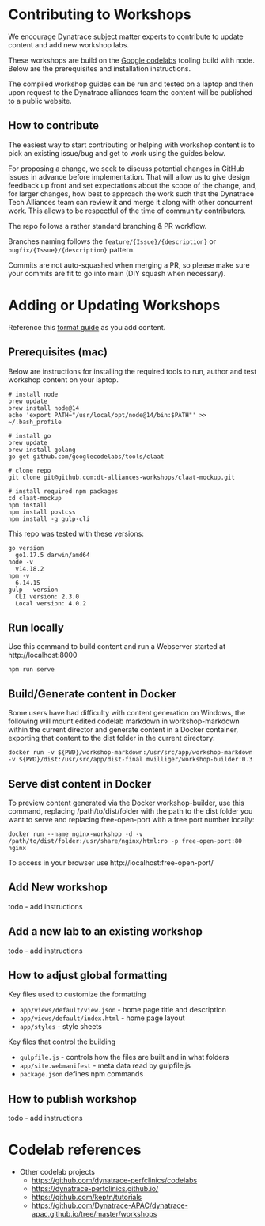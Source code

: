 # Contributing to Workshops

We encourage Dynatrace subject matter experts to contribute to update content and add new workshop labs. 

These workshops are build on the [Google codelabs](https://github.com/googlecodelabs/tools) tooling build with node.  Below are the prerequisites and installation instructions.

The compiled workshop guides can be run and tested on a laptop and then upon request to the Dynatrace alliances team the content will be published to a public website.

## How to contribute

The easiest way to start contributing or helping with workshop content is to pick an existing issue/bug and get to work using the guides below.

For proposing a change, we seek to discuss potential changes in GitHub issues in advance before implementation. That will allow us to give design feedback up front and set expectations about the scope of the change, and, for larger changes, how best to approach the work such that the Dynatrace Tech Alliances team can review it and merge it along with other concurrent work. This allows to be respectful of the time of community contributors.

The repo follows a rather standard branching & PR workflow.

Branches naming follows the `feature/{Issue}/{description}` or `bugfix/{Issue}/{description}` pattern.

Commits are not auto-squashed when merging a PR, so please make sure your commits are fit to go into main (DIY squash when necessary).

# Adding or Updating Workshops

Reference this [format guide](https://towardsdatascience.com/cheat-sheet-for-google-colab-63853778c093) as you add content. 

## Prerequisites (mac)

Below are instructions for installing the required tools to run, author and test workshop content on your laptop.

```
# install node
brew update
brew install node@14
echo 'export PATH="/usr/local/opt/node@14/bin:$PATH"' >> ~/.bash_profile

# install go
brew update
brew install golang
go get github.com/googlecodelabs/tools/claat

# clone repo
git clone git@github.com:dt-alliances-workshops/claat-mockup.git

# install required npm packages
cd claat-mockup
npm install
npm install postcss
npm install -g gulp-cli
```

This repo was tested with these versions:

```
go version
  go1.17.5 darwin/amd64
node -v
  v14.18.2
npm -v
  6.14.15
gulp --version
  CLI version: 2.3.0
  Local version: 4.0.2
```

## Run locally

Use this command to build content and run a Webserver started at http://localhost:8000 

```
npm run serve
```

## Build/Generate content in Docker

Some users have had difficulty with content generation on Windows, the following will mount edited codelab markdown in workshop-markdown within the current director and generate content in a Docker container, exporting that content to the dist folder in the current directory:

```
docker run -v ${PWD}/workshop-markdown:/usr/src/app/workshop-markdown -v ${PWD}/dist:/usr/src/app/dist-final mvilliger/workshop-builder:0.3
```

## Serve dist content in Docker

To preview content generated via the Docker workshop-builder, use this command, replacing /path/to/dist/folder with the path to the dist folder you want to serve and replacing free-open-port with a free port number locally:

```
docker run --name nginx-workshop -d -v /path/to/dist/folder:/usr/share/nginx/html:ro -p free-open-port:80 nginx
```

To access in your browser use http://localhost:free-open-port/


## Add New workshop

todo - add instructions

## Add a new lab to an existing workshop

todo - add instructions

## How to adjust global formatting

Key files used to customize the formatting

* `app/views/default/view.json` - home page title and description 
* `app/views/default/index.html` - home page layout
* `app/styles` - style sheets

Key files that control the building

* `gulpfile.js` - controls how the files are built and in what folders
* `app/site.webmanifest` - meta data read by gulpfile.js
* `package.json` defines npm commands 

## How to publish workshop

todo - add instructions

# Codelab references

* Other codelab projects
  * https://github.com/dynatrace-perfclinics/codelabs   
  * https://dynatrace-perfclinics.github.io/
  * https://github.com/keptn/tutorials
  * https://github.com/Dynatrace-APAC/dynatrace-apac.github.io/tree/master/workshops
